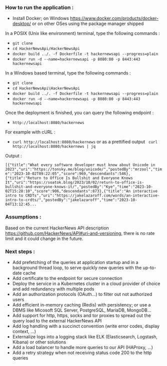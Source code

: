 ### How to run the application :

- Install Docker; on Windows https://www.docker.com/products/docker-desktop/ or on other OSes using the package manager shipped

In a POSIX (Unix like environment) terminal, type the following commands :

- `git clone`
- `cd HackerNewsApi/HackerNewsApi`
- `docker build ../. -f Dockerfile -t hackernewsapi --progress=plain`
- `docker run -d --name=hackernewsapi -p 8080:80 -p 8443:443 hackernewsapi`

In a Windows based terminal, type the following commands :

- `git clone`
- `cd HackerNewsApi\HackerNewsApi`
- `docker build ../. -f Dockerfile -t hackernewsapi --progress=plain`
- `docker run -d --name=hackernewsapi -p 8080:80 -p 8443:443 hackernewsapi`

Once the deployment is finished, you can query the following endpoint :

- `http://localhost:8080/hackernews`

For example with cURL :

- `curl http://localhost:8080/hackernews` or as a prettified output ` curl http://localhost:8080/hackernews | jq`

Output :

`[{"title":"What every software developer must know about Unicode in 2023","uri":"https://tonsky.me/blog/unicode/","postedBy":"mrzool","time":"2023-10-02T09:22:05","score":969,"descendants":546},{"title":"Return to Office Is Bullshit and Everyone Knows It","uri":"https://soatok.blog/2023/10/02/return-to-office-is-bullshit-and-everyone-knows-it/","postedBy":"Kye","time":"2023-10-02T15:28:10","score":906,"descendants":873},{"title":"An interactive intro to CRDTs","uri":"https://jakelazaroff.com/words/an-interactive-intro-to-crdts/","postedBy":"jakelazaroff","time":"2023-10-04T13:12:45...`

### Assumptions :

Based on the current HackerNews API description https://github.com/HackerNews/API#uri-and-versioning, there is no rate limit and it could change in the future.

### Next steps :

- Add prefetching of the queries at application startup and in a background thread loop, to serve quickly new queries with the up-to-date cache
- Add certificate to the endpoint for secure connection
- Deploy the service in a Kubernetes cluster in a cloud provider of choice and add redundancy with multiple pods
- Add an authorization protocols (OAuth...) to filter out not authorized users
- Add efficient in-memory caching (Redis) with persistency; or use a DBMS like Micosoft SQL Server, PostgreSQL, MariaDB, MongoDB...
- Add support for http, https, socks and tor proxies to spread out the query load to the external HackerNews API
- Add log handling with a succinct convention (write error codes, display context, ...)
- Externalize logs into a logging stack like ELK (Elasticsearch, Logstash, Kibana) or other solutions
- Add a load balancer to handle more queries to our API (HAProxy, ...)
- Add a retry strategy when not receiving status code 200 to the http queries